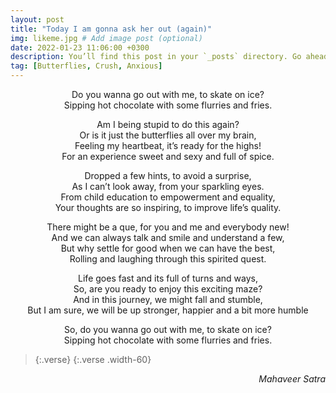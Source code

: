 ```yaml
---
layout: post
title: "Today I am gonna ask her out (again)"
img: likeme.jpg # Add image post (optional)
date: 2022-01-23 11:06:00 +0300
description: You’ll find this post in your `_posts` directory. Go ahead and edit it and re-build the site to see your changes. # Add post description (optional)
tag: [Butterflies, Crush, Anxious]
---
```

<p align="center">
Do you wanna go out with me, to skate on ice?<br>
Sipping hot chocolate with some flurries and fries.<br>
</p>

<p align="center">
Am I being stupid to do this again?<br>
Or is it just the butterflies all over my brain,<br>
Feeling my heartbeat, it’s ready for the highs!<br>
For an experience sweet and sexy and full of spice.<br>
</p>

<p align="center">
Dropped a few hints, to avoid a surprise,<br>
As I can’t look away, from your sparkling eyes.<br>
From child education to empowerment and equality,<br>
Your thoughts are so inspiring, to improve life’s quality.<br>
</p>

<p align="center">
There might be a que, for you and me and everybody new!<br>
And we can always talk and smile and understand a few,<br>
But why settle for good when we can have the best,<br>
Rolling and laughing through this spirited quest.<br>
</p>

<p align="center">
Life goes fast and its full of turns and ways,<br>
So, are you ready to enjoy this exciting maze? <br>
And in this journey, we might fall and stumble,<br>
But I am sure, we will be up stronger, happier and a bit more humble<br>
</p>


<p align="center">
So, do you wanna go out with me, to skate on ice?<br>
Sipping hot chocolate with some flurries and fries.<br>
</p>

> {:.verse}
{:.verse .width-60}


<p style="text-align:right">  
<em>Mahaveer Satra</em>
</p>